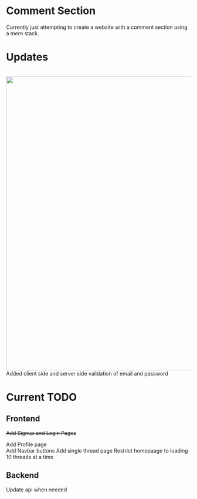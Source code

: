 # Comment Section
Currently just attempting to create a website with a comment section using a mern stack.

# Updates
<br>
<img src="https://github.com/user-attachments/assets/20b08760-75bc-4b03-be02-371974be3767" width="800"/> 
<br>
Added client side and server side validation of email and password  

# Current TODO
## Frontend
~~Add Signup and Login Pages~~ 
  
Add Profile page  
Add Navbar buttons
Add single thread page
Restrict homepaage to loading 10 threads at a time

## Backend
Update api when needed
